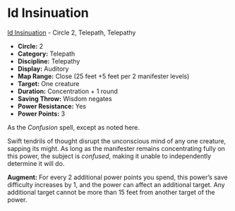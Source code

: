 # Id Insinuation

[Id Insinuation](/Psionics/I/IdInsinuation.md) - Circle 2, Telepath, Telepathy

- **Circle:** 2
- **Category:** Telepath
- **Discipline:** Telepathy
- **Display:** Auditory
- **Map Range:** Close (25 feet +5 feet per 2 manifester levels)
- **Target:** One creature
- **Duration:** Concentration + 1 round
- **Saving Throw:** Wisdom negates
- **Power Resistance:** Yes
- **Power Points:** 3

As the *Confusion* spell, except as noted here.

Swift tendrils of thought disrupt the unconscious mind of any one creature, sapping its might. As long as the manifester remains concentrating fully on this power, the subject is *confused*, making it unable to independently determine it will do.

**Augment:** For every 2 additional power points you spend, this power’s save difficulty increases by 1, and the power can affect an additional target. Any additional target cannot be more than 15 feet from another target of the power.
